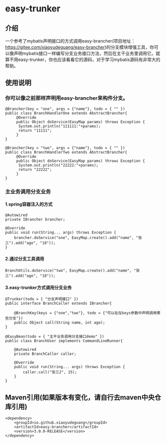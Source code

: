 # easy-trunker

## 介绍
一个参考了mybatis声明接口的方式调用easy-brancher(项目地址：https://gitee.com/xiaoyudeguang/easy-brancher)的分支模块增强工具，你可以像声明mybatis接口一样编写分支业务接口方法，然后在主干业务里调用它。就算不用easy-trunker，你也应该看看它的源码，对于学习mybatis源码有非常大的帮助。

## 使用说明
### 你可以像之前那样声明用easy-brancher来构件分支。
```
@Brancher(key = "one", args = {"name"}, todo = { "" })
public class BranchHandlerOne extends AbstractBrancher{
     @Override
     public Object doService(EasyMap params) throws Exception {
	  System.out.println("111111:"+params);
	  return "11111";
     }
}
```
```
@Brancher(key = "two", args = {"name"}, todo = { "" })
public class BranchHandlerTwo extends AbstractBrancher{
     @Override
     public Object doService(EasyMap params) throws Exception {
	  System.out.println("22222:"+params);
	  return "22222";
     }
}
```
### 主业务调用分支业务
#### 1.spring容器注入的方式
```
@Autowired
private IBrancher brancher;

@Override
public void run(String... args) throws Exception {
    brancher.doService("one", EasyMap.create().add("name", "张三").add("age", "18"));
}
```
#### 2.通过分支工具调用
```
BranchUtils.doService("two", EasyMap.create().add("name", "张三").add("age", "18"));
```
#### 3.easy-trunker方式调用分支业务

```
@Trunker(todo = { "分支声明接口" })
public interface BranchCaller extends IBrancher{

	@BranchKey(keys = {"one","two"}, todo = {"可以在在keys参数中声明调用哪些分支"})
	public Object call(String name, int age);
}
```

```
@EasyBean(todo = { "主干业务调用分支接口demo" })
public class BranchUser implements CommandLineRunner{

	@Autowired
	private BranchCaller caller;

	@Override
	public void run(String... args) throws Exception {
	    caller.call("张三2", 15);
	}
}
```


## Maven引用(如果版本有变化，请自行去maven中央仓库引用)
```
<dependency>
    <groupId>io.github.xiaoyudeguang</groupId>
    <artifactId>easy-brancher</artifactId>
    <version>3.0.0-RELEASE</version>
</dependency>
```